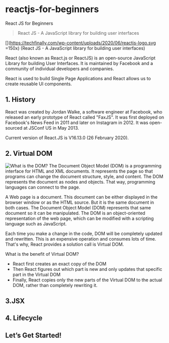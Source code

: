 # reactjs-for-beginners
React JS for Beginners

> React JS - A JavaScript library for building user interfaces

[](https://techfinally.com/wp-content/uploads/2020/06/reactjs-logo.svg =150x) (React JS - A JavaScript library for building user interfaces)

React (also known as React.js or ReactJS) is an open-source JavaScript Library for building User Interfaces. It is maintained by Facebook and a community of individual developers and companies.

React is used to build Single Page Applications and React allows us to create reusable UI components.

## 1. History

React was created by Jordan Walke, a software engineer at Facebook, who released an early prototype of React called "FaxJS". It was first deployed on Facebook's News Feed in 2011 and later on Instagram in 2012. It was open-sourced at JSConf US in May 2013.

Current version of React.JS is V16.13.0 (26 February 2020).

## 2. Virtual DOM

![What is the DOM?](https://developer.mozilla.org/en-US/docs/Web/API/Document_Object_Model/Introduction) The Document Object Model (DOM) is a programming interface for HTML and XML documents. It represents the page so that programs can change the document structure, style, and content. The DOM represents the document as nodes and objects. That way, programming languages can connect to the page.

A Web page is a document. This document can be either displayed in the browser window or as the HTML source. But it is the same document in both cases. The Document Object Model (DOM) represents that same document so it can be manipulated. The DOM is an object-oriented representation of the web page, which can be modified with a scripting language such as JavaScript.

Each time you make a change in the code, DOM will be completely updated and rewritten. This is an expensive operation and consumes lots of time. That's why, React provides a solution call is Virtual DOM.

What is the benefit of Virtual DOM?
- React first creates an exact copy of the DOM
- Then React figures out which part is new and only updates that specific part in the Virtual DOM
- Finally, React copies only the new parts of the Virtual DOM to the actual DOM, rather than completely rewriting it.

## 3.JSX

## 4. Lifecycle


## Let’s Get Started!

